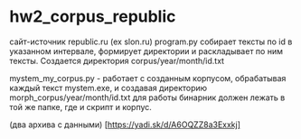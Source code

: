 # hw2_corpus_republic

сайт-источник republic.ru (ex slon.ru)
program.py собирает тексты по id в указанном интервале, формирует директории и раскладывает по ним тексты.
Создается директория corpus/year/month/id.txt

mystem_my_corpus.py - работает с созданным корпусом, обрабатывая каждый текст mystem.exe, и создавая директорию
morph_corpus/year/month/id.txt
для работы бинарник должен лежать в той же папке, где и скрипт и корпус.

(два архива с данными) [https://yadi.sk/d/A6OQZZ8a3Exxkj]
